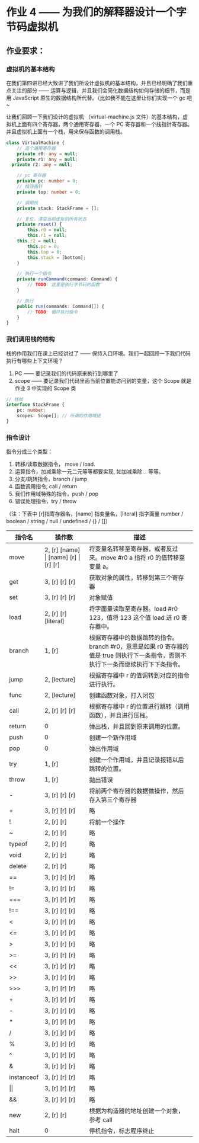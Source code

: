 # 作业 4 —— 为我们的解释器设计一个字节码虚拟机

## 作业要求：

### 虚拟机的基本结构

在我们第四讲已经大致讲了我们所设计虚拟机的基本结构，并且已经明确了我们重点关注的部分 —— 运算与逻辑，并且我们会简化数据结构如何存储的细节，而是用 JavaScript 原生的数据结构所代替。（比如我不能在这里让你们实现一个 gc 吧~

让我们回顾一下我们设计的虚拟机 （virtual-machine.js 文件）的基本结构，虚拟机上面有四个寄存器，两个通用寄存器，一个 PC 寄存器和一个栈指针寄存器。并且虚拟机上面有一个栈，用来保存函数的调用栈。

```TypeScript
class VirtualMachine {
	// 连个通用寄存器
	private r0: any = null;
	private r1: any = null;
  private r2: any = null;

	// pc 寄存器
	private pc: number = 0;
	// 栈顶指针
	private top: number = 0;

	// 调用栈
	private stack: StackFrame = [];

	// 复位，清空当前虚拟机所有状态
	private reset() {
		this.r0 = null;
		this.r1 = null;
    this.r2 = null;
		this.pc = 0;
		this.top = 0;
		this.stack = [bottom];
	}

	// 执行一个指令
	private runCommand(command: Command) {
		// TODO: 这里是执行字节码的函数
	}

	// 执行
	public run(commands: Command[]) {
		// TODO: 循环执行指令
	}
}
```


### 我们调用栈的结构
栈的作用我们在课上已经讲过了 —— 保持入口环境。我们一起回顾一下我们代码执行有哪些上下文环境？

1. PC —— 要记录我们的代码原来执行到哪里了
2. scope —— 要记录我们代码里面当前位置能访问到的变量，这个 Scope 就是作业 3 中实现的 Scope 类

```TypeScript
// 栈帧
interface StackFrame {
	pc: number;
	scopes: Scope[]; // 所谓的作用域链
}
```

### 指令设计
指令分成三个类型：
1. 转移/读取数据指令， move / load.
2. 运算指令，加减乘除一元二元等等都要实现, 如加减乘除... 等等。
3. 分支/跳转指令，branch / jump
4. 函数调用指令, call / return
4. 我们作用域特殊的指令，push / pop
4. 错误处理指令，try / throw



（注：下表中 [r]指寄存器名，[name] 指变量名，[literal] 指字面量 number / boolean / string / null / undefined / {} / []）

| 指令名     | 操作数                                 | 描述                                                         |
| ---------- | -------------------------------------- | ------------------------------------------------------------ |
| move       | 2, [r] [name] \| [name] [r] \| [r] [r] | 将变量名转移至寄存器，或者反过来。move #r0 a 指将 r0 的值转移至变量 a。 |
| get        | 3, [r] [r] [r]                         | 获取对象的属性，转移到第三个寄存器                           |
| set        | 3, [r] [r] [r]                         | 对象赋值                                                     |
| load       | 2, [r] [r] [literal]                   | 将字面量读取至寄存器。load #r0 123，值将 123 这个值 load 进 r0 寄存器中。 |
| branch     | 1, [r]                                 | 根据寄存器中的数据跳转的指令。branch #r0，意思是如果 r0 寄存器的值是 true 则执行下一条指令，否则不执行下一条而继续执行下下条指令。 |
| jump       | 2, [lecture]                           | 根据寄存器中 r 的值调转到对应的指令进行执行。                |
| func       | 2, [lecture]                           | 创建函数对象，打入闭包                                       |
| call       | 2, [r] [r] [r]                         | 根据寄存器中 r 的位置进行跳转（调用函数），并且进行压栈。    |
| return     | 0                                      | 弹出栈，并且回到原来调用的位置。                             |
| push       | 0                                      | 创建一个新作用域                                             |
| pop        | 0                                      | 弹出作用域                                                   |
| try        | 1, [r]                                 | 创建一个作用域，并且记录报错以后跳转的位置。                 |
| throw      | 1, [r]                                 | 抛出错误                                                     |
| -          | 3, [r] [r] [r]                         | 将前两个寄存器的数据做操作，然后存入第三个寄存器             |
| +          | 3, [r] [r] [r]                         | 略                                                           |
| !          | 2, [r] [r]                             | 将前一个操作                                                 |
| ~          | 2, [r] [r]                             | 略                                                           |
| typeof     | 2, [r] [r]                             | 略                                                           |
| void       | 2, [r] [r]                             | 略                                                           |
| delete     | 2, [r] [r]                             | 略                                                           |
| ==         | 3, [r] [r] [r]                         | 略                                                           |
| !=         | 3, [r] [r] [r]                         | 略                                                           |
| ===        | 3, [r] [r] [r]                         | 略                                                           |
| !==        | 3, [r] [r] [r]                         | 略                                                           |
| <          | 3, [r] [r] [r]                         | 略                                                           |
| <=         | 3, [r] [r] [r]                         | 略                                                           |
| >          | 3, [r] [r] [r]                         | 略                                                           |
| >=         | 3, [r] [r] [r]                         | 略                                                           |
| <<         | 3, [r] [r] [r]                         | 略                                                           |
| >>         | 3, [r] [r] [r]                         | 略                                                           |
| >>>        | 3, [r] [r] [r]                         | 略                                                           |
| +          | 3, [r] [r] [r]                         | 略                                                           |
| -          | 3, [r] [r] [r]                         | 略                                                           |
| *          | 3, [r] [r] [r]                         | 略                                                           |
| /          | 3, [r] [r] [r]                         | 略                                                           |
| %          | 3, [r] [r] [r]                         | 略                                                           |
| ^          | 3, [r] [r] [r]                         | 略                                                           |
| &          | 3, [r] [r] [r]                         | 略                                                           |
| instanceof | 3, [r] [r] [r]                         | 略                                                           |
| \|\|       | 3, [r] [r] [r]                         | 略                                                           |
| &&         | 3, [r] [r] [r]                         | 略                                                           |
| new        | 2, [r] [r]                             | 根据为构造器的地址创建一个对象，参考 call                    |
| halt       | 0                                      | 停机指令，标志程序终止                                       |

